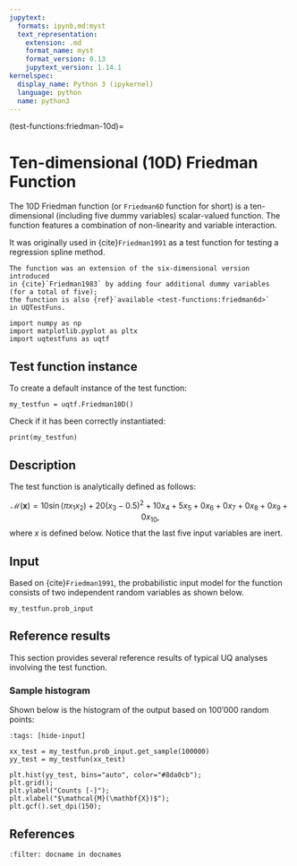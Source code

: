 ```yaml
---
jupytext:
  formats: ipynb,md:myst
  text_representation:
    extension: .md
    format_name: myst
    format_version: 0.13
    jupytext_version: 1.14.1
kernelspec:
  display_name: Python 3 (ipykernel)
  language: python
  name: python3
---
```


(test-functions:friedman-10d)=
# Ten-dimensional (10D) Friedman Function

The 10D Friedman function (or `Friedman6D` function for short) is
a ten-dimensional (including five dummy variables) scalar-valued function.
The function features a combination of non-linearity and variable interaction.

It was originally used in {cite}`Friedman1991` as a test function for testing
a regression spline method.

```{note}
The function was an extension of the six-dimensional version introduced
in {cite}`Friedman1983` by adding four additional dummy variables
(for a total of five);
the function is also {ref}`available <test-functions:friedman6d>`
in UQTestFuns.
```

```{code-cell} ipython3
import numpy as np
import matplotlib.pyplot as pltx
import uqtestfuns as uqtf
```

## Test function instance

To create a default instance of the test function:

```{code-cell} ipython3
my_testfun = uqtf.Friedman10D()
```

Check if it has been correctly instantiated:

```{code-cell} ipython3
print(my_testfun)
```

## Description

The test function is analytically defined as follows:

$$
\mathcal{M}(\boldsymbol{x}) = 10 \sin{(\pi x_1 x_2)} + 20 (x_3 - 0.5)^2 + 10 x_4 + 5 x_5 + 0 x_6 + 0 x_7 + 0 x_8 + 0 x_9 + 0 x_{10},
$$
where $x$ is defined below. Notice that the last five input variables are 
inert.

## Input

Based on {cite}`Friedman1991`, the probabilistic input model
for the function consists of two independent random variables as shown below.

```{code-cell} ipython3
my_testfun.prob_input
```

## Reference results

This section provides several reference results of typical UQ analyses involving
the test function.

### Sample histogram

Shown below is the histogram of the output based on $100'000$ random points:

```{code-cell} ipython3
:tags: [hide-input]

xx_test = my_testfun.prob_input.get_sample(100000)
yy_test = my_testfun(xx_test)

plt.hist(yy_test, bins="auto", color="#8da0cb");
plt.grid();
plt.ylabel("Counts [-]");
plt.xlabel("$\mathcal{M}(\mathbf{X})$");
plt.gcf().set_dpi(150);
```

## References

```{bibliography}
:filter: docname in docnames
```